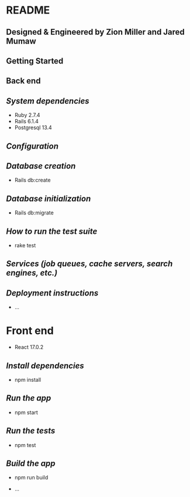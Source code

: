 # README

## Designed & Engineered by Zion Miller and Jared Mumaw

## Getting Started

## Back end

## _System dependencies_

- Ruby 2.7.4
- Rails 6.1.4
- Postgresql 13.4

## _Configuration_

## _Database creation_

- Rails db:create

## _Database initialization_

- Rails db:migrate

## _How to run the test suite_

- rake test

## _Services (job queues, cache servers, search engines, etc.)_

## _Deployment instructions_

- ...

# Front end

- React 17.0.2

## _Install dependencies_

- npm install

## _Run the app_

- npm start

## _Run the tests_

- npm test

## _Build the app_

- npm run build

- ...

